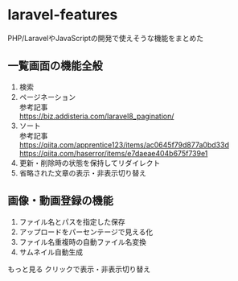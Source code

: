 # laravel-features
PHP/LaravelやJavaScriptの開発で使えそうな機能をまとめた

## 一覧画面の機能全般
1. 検索
2. ページネーション<br>
    参考記事<br>
    https://biz.addisteria.com/laravel8_pagination/
3. ソート<br>
    参考記事<br>
    https://qiita.com/apprentice123/items/ac0645f79d877a0bd33d<br>
    https://qiita.com/haserror/items/e7daeae404b675f739e1
4. 更新・削除時の状態を保持してリダイレクト<br>
5. 省略された文章の表示・非表示切り替え<br>

## 画像・動画登録の機能
1. ファイル名とパスを指定した保存
2. アップロードをパーセンテージで見える化
3. ファイル名重複時の自動ファイル名変換
4. サムネイル自動生成

もっと見る
クリックで表示・非表示切り替え
